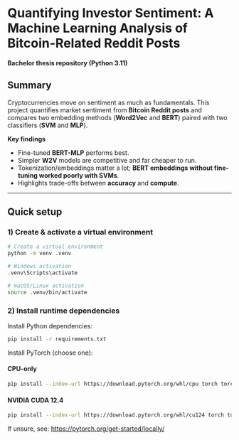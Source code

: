 # Quantifying Investor Sentiment: A Machine Learning Analysis of Bitcoin-Related Reddit Posts
**Bachelor thesis repository (Python 3.11)**

## Summary
Cryptocurrencies move on sentiment as much as fundamentals. This project quantifies market sentiment from **Bitcoin Reddit posts** and compares two embedding methods (**Word2Vec** and **BERT**) paired with two classifiers (**SVM** and **MLP**).

**Key findings**
- Fine-tuned **BERT-MLP** performs best.
- Simpler **W2V** models are competitive and far cheaper to run.
- Tokenization/embeddings matter a lot; **BERT embeddings without fine-tuning worked poorly with SVMs**.
- Highlights trade-offs between **accuracy** and **compute**.

---

## Quick setup

### 1) Create & activate a virtual environment
```bash
# Create a virtual environment
python -m venv .venv

# Windows activation
.venv\Scripts\activate

# macOS/Linux activation
source .venv/bin/activate
```

### 2) Install runtime dependencies

Install Python dependencies:
```bash
pip install -r requirements.txt
```

Install PyTorch (choose one):

#### CPU-only
```bash
pip install --index-url https://download.pytorch.org/whl/cpu torch torchvision torchaudio
```

#### NVIDIA CUDA 12.4
```bash
pip install --index-url https://download.pytorch.org/whl/cu124 torch torchvision torchaudio
```

If unsure, see: https://pytorch.org/get-started/locally/